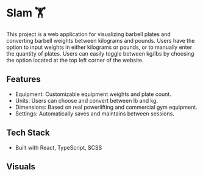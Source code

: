 # Slam 🏋️
This project is a web application for visualizing barbell plates and converting barbell weights between kilograms and pounds. Users have the option to input weights in either kilograms or pounds, or to manually enter the quantity of plates. Users can easily toggle between kg/lbs by choosing the option located at the top left corner of the website. 

## Features
  * Equipment: Customizable equipment weights and plate count.
  * Units: Users can choose and convert between lb and kg.
  * Dimensions: Based on real powerlifting and commercial gym equipment.
  * Settings: Automatically saves and maintains between sessions.

## Tech Stack
  * Built with React, TypeScript, SCSS

## Visuals
